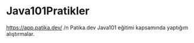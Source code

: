 # Java101Pratikler
https://app.patika.dev/ /n
Patika.dev Java101 eğitimi kapsamında yaptığım alıştırmalar.
